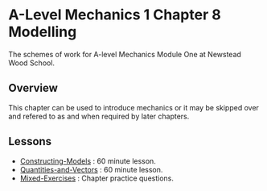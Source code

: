 # A-Level Mechanics 1 Chapter 8 Modelling

The schemes of work for A-level Mechanics Module One at Newstead Wood School.

## Overview

This chapter can be used to introduce mechanics or it may be skipped over and refered to as and when required by later chapters.

## Lessons

* [Constructing-Models](https://newsteadwood.sharepoint.com/sites/Maths/_layouts/15/Doc.aspx?sourcedoc={3eb5894d-de09-4077-bb04-1ed0813cda43}&amp;action=embedview&amp;wdAr=1.3333333333333333) : 60 minute lesson.
* [Quantities-and-Vectors](./2_Quantities_Vectors/2_MechYr1-Chp8-Vectors.pptx) : 60 minute lesson.
* [Mixed-Exercises](./3_Mixed_Exercise/3_MechYr1-Chp8-ModellingPracticeQuestions.pptx) : Chapter practice questions.
